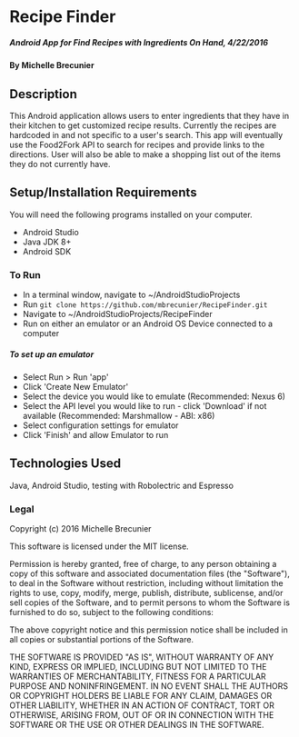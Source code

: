 # Recipe Finder

##### Android App for Find Recipes with Ingredients On Hand, 4/22/2016

#### By Michelle Brecunier

## Description

This Android application allows users to enter ingredients that they have in their kitchen to get customized recipe results. Currently the recipes are hardcoded in and not specific to a user's search. This app will eventually use the Food2Fork API to search for recipes and provide links to the directions. User will also be able to make a shopping list out of the items they do not currently have.

## Setup/Installation Requirements
You will need the following programs installed on your computer.
* Android Studio
* Java JDK 8+
* Android SDK

### To Run
* In a terminal window, navigate to ~/AndroidStudioProjects
* Run `git clone https://github.com/mbrecunier/RecipeFinder.git`
* Navigate to ~/AndroidStudioProjects/RecipeFinder
* Run on either an emulator or an Android OS Device connected to a computer

##### To set up an emulator
* Select Run > Run 'app'
* Click 'Create New Emulator'
* Select the device you would like to emulate (Recommended: Nexus 6)
* Select the API level you would like to run - click 'Download' if not available (Recommended: Marshmallow - ABI: x86)
* Select configuration settings for emulator
* Click 'Finish' and allow Emulator to run

## Technologies Used

Java, Android Studio, testing with Robolectric and Espresso

### Legal

Copyright (c) 2016 Michelle Brecunier

This software is licensed under the MIT license.

Permission is hereby granted, free of charge, to any person obtaining a copy
of this software and associated documentation files (the "Software"), to deal
in the Software without restriction, including without limitation the rights
to use, copy, modify, merge, publish, distribute, sublicense, and/or sell
copies of the Software, and to permit persons to whom the Software is
furnished to do so, subject to the following conditions:

The above copyright notice and this permission notice shall be included in
all copies or substantial portions of the Software.

THE SOFTWARE IS PROVIDED "AS IS", WITHOUT WARRANTY OF ANY KIND, EXPRESS OR
IMPLIED, INCLUDING BUT NOT LIMITED TO THE WARRANTIES OF MERCHANTABILITY,
FITNESS FOR A PARTICULAR PURPOSE AND NONINFRINGEMENT. IN NO EVENT SHALL THE
AUTHORS OR COPYRIGHT HOLDERS BE LIABLE FOR ANY CLAIM, DAMAGES OR OTHER
LIABILITY, WHETHER IN AN ACTION OF CONTRACT, TORT OR OTHERWISE, ARISING FROM,
OUT OF OR IN CONNECTION WITH THE SOFTWARE OR THE USE OR OTHER DEALINGS IN
THE SOFTWARE.